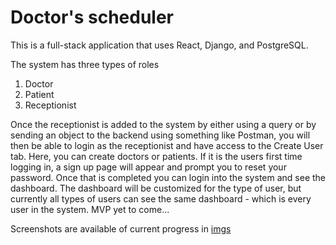 # Doctor's scheduler

This is a full-stack application that uses React, Django, and PostgreSQL.

The system has three types of roles

1. Doctor
2. Patient
3. Receptionist

Once the receptionist is added to the system by either using a query or by sending an object to the backend using something like Postman, you will then be able to login as the receptionist and have access to the Create User tab. Here, you can create doctors or patients. If it is the users first time logging in, a sign up page will appear and prompt you to reset your password. Once that is completed you can login into the system and see the dashboard. The dashboard will be customized for the type of user, but currently all types of users can see the same dashboard - which is every user in the system. MVP yet to come...

Screenshots are available of current progress in [imgs](https://github.com/ratrevorrow/doctors_scheduler/tree/master/imgs)

